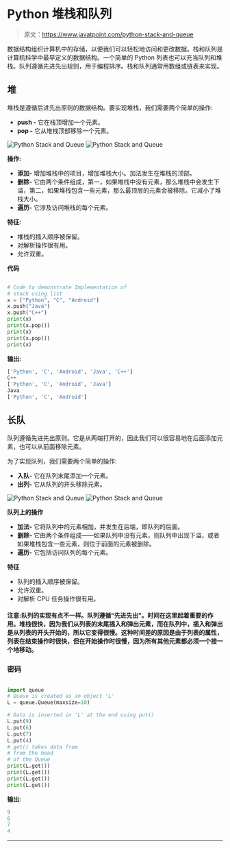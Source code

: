 # Python 堆栈和队列

> 原文：<https://www.javatpoint.com/python-stack-and-queue>

数据结构组织计算机中的存储，以便我们可以轻松地访问和更改数据。栈和队列是计算机科学中最早定义的数据结构。一个简单的 Python 列表也可以充当队列和堆栈。队列遵循先进先出规则，用于编程排序。栈和队列通常用数组或链表来实现。

## 堆

堆栈是遵循后进先出原则的数据结构。要实现堆栈，我们需要两个简单的操作:

*   **push -** 它在栈顶增加一个元素。
*   **pop -** 它从堆栈顶部移除一个元素。

![Python Stack and Queue](img/c9a5e014de2c318eb07a1be9a5e1aad1.png) ![Python Stack and Queue](img/9999d88be401c76225c1afa90d8a539b.png)

**操作:**

*   **添加-** 增加堆栈中的项目，增加堆栈大小。加法发生在堆栈的顶部。
*   **删除-** 它由两个条件组成，第一，如果堆栈中没有元素，那么堆栈中会发生下溢，第二，如果堆栈包含一些元素，那么最顶层的元素会被移除。它减小了堆栈大小。
*   **遍历-** 它涉及访问堆栈的每个元素。

**特征:**

*   堆栈的插入顺序被保留。
*   对解析操作很有用。
*   允许双重。

**代码**

```py

# Code to demonstrate Implementation of 
# stack using list 
x = ["Python", "C", "Android"] 
x.push("Java") 
x.push("C++") 
print(x) 
print(x.pop()) 
print(x) 
print(x.pop()) 
print(x) 

```

**输出:**

```py
['Python', 'C', 'Android', 'Java', 'C++']
C++
['Python', 'C', 'Android', 'Java']
Java
['Python', 'C', 'Android']

```

## 长队

队列遵循先进先出原则。它是从两端打开的，因此我们可以很容易地在后面添加元素，也可以从前面移除元素。

为了实现队列，我们需要两个简单的操作:

*   **入队-** 它在队列末尾添加一个元素。
*   **出列-** 它从队列的开头移除元素。

![Python Stack and Queue](img/abeb66cf570ae556cbf354b900476da3.png) ![Python Stack and Queue](img/c61e6e42c53b0a070c8cb7478428f4d2.png)

**队列上的操作**

*   **加法-** 它将队列中的元素相加，并发生在后端，即队列的后面。
*   **删除-** 它由两个条件组成——如果队列中没有元素，则队列中出现下溢，或者如果堆栈包含一些元素，则位于前面的元素被删除。
*   **遍历-** 它包括访问队列的每个元素。

**特征**

*   队列的插入顺序被保留。
*   允许双重。
*   对解析 CPU 任务操作很有用。

#### 注意:队列的实现有点不一样。队列遵循“先进先出”。时间在这里起着重要的作用。堆栈很快，因为我们从列表的末尾插入和弹出元素，而在队列中，插入和弹出是从列表的开头开始的，所以它变得很慢。这种时间差的原因是由于列表的属性，列表在结束操作时很快，但在开始操作时很慢，因为所有其他元素都必须一个接一个地移动。

### 密码

```py

import queue 
# Queue is created as an object 'L'
L = queue.Queue(maxsize=10) 

# Data is inserted in 'L' at the end using put() 
L.put(9) 
L.put(6) 
L.put(7) 
L.put(4) 
# get() takes data from 
# from the head  
# of the Queue 
print(L.get()) 
print(L.get()) 
print(L.get()) 
print(L.get()) 

```

**输出:**

```py
9
6
7
4

```

* * *